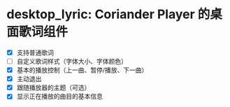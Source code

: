# desktop_lyric: Coriander Player 的桌面歌词组件

- [x] 支持普通歌词
- [ ] 自定义歌词样式（字体大小、字体颜色）
- [x] 基本的播放控制（上一曲、暂停/播放、下一曲）
- [x] 主动退出
- [x] 跟随播放器的主题（可选）
- [x] 显示正在播放的曲目的基本信息